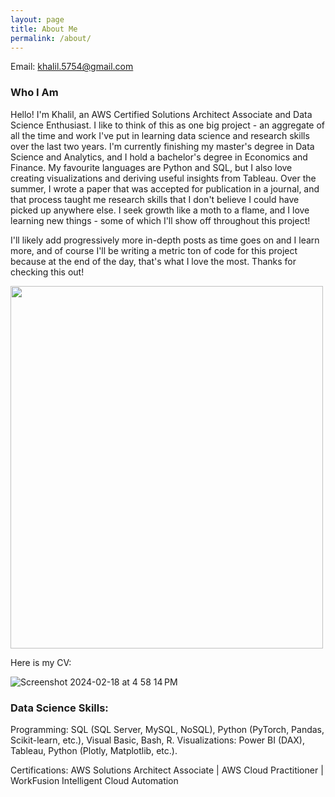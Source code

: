 ```yaml
---
layout: page
title: About Me
permalink: /about/
---
```

Email: khalil.5754@gmail.com

### Who I Am

Hello! I'm Khalil, an AWS Certified Solutions Architect Associate and Data Science Enthusiast. I like to think of this as one big project - an aggregate of all the time and work I've put in learning data science and research skills over the last two years. I'm currently finishing my master's degree in Data Science and Analytics, and I hold a bachelor's degree in Economics and Finance. My favourite languages are Python and SQL, but I also love creating visualizations and deriving useful insights from Tableau. Over the summer, I wrote a paper that was accepted for publication in a journal, and that process taught me research skills that I don't believe I could have picked up anywhere else. I seek growth like a moth to a flame, and I love learning new things - some of which I'll show off throughout this project!

I'll likely add progressively more in-depth posts as time goes on and I learn more, and of course I'll be writing a metric ton of code for this project because at the end of the day, that's what I love the most. Thanks for checking this out!

<img src="https://github.com/khalil5754/khalil5754.github.io/assets/44441178/4d17f5b0-0b8f-480a-a98a-c95d2ae36588" width="500" height="580">


Here is my CV:

![Screenshot 2024-02-18 at 4 58 14 PM](https://github.com/khalil5754/khalil5754.github.io/assets/44441178/a4f21cf0-f8d7-407c-9524-a4965be7a208)

### Data Science Skills: 

Programming: SQL (SQL Server, MySQL, NoSQL), Python (PyTorch, Pandas, Scikit-learn, etc.), Visual Basic, Bash, R.
Visualizations: Power BI (DAX), Tableau, Python (Plotly, Matplotlib, etc.).

Certifications: AWS Solutions Architect Associate | AWS Cloud Practitioner | WorkFusion Intelligent Cloud Automation
